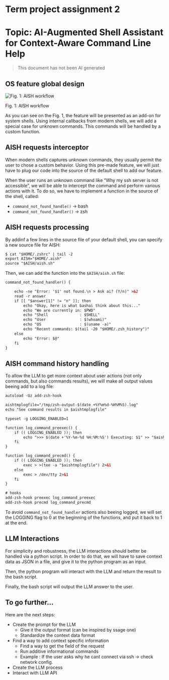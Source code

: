 # Term project assignment 2

# **Topic: AI-Augmented Shell Assistant for Context-Aware Command Line Help**

> This document has not been AI generated
> 

## OS feature global design

![Fig. 1: AISH workflow](Term%20project%20assignment%202%2029660a0dc9098088a37edaf9e29fa14c/KSS-design.jpg)

Fig. 1: AISH workflow

As you can see on the Fig. 1, the feature will be presented as an add-on for system shells. Using internal callbacks from modern shells, we will add a special case for unknown commands. This commands will be handled by a custom function.

## AISH requests interceptor

When modern shells captures unknown commands, they usually permit the user to chose a custom behavior. Using this pre-made feature, we will just have to plug our code into the source of the default shell to add our feature.

When the user runs an unknown command like “Why my ssh server is not accessible”, we will be able to intercept the command and perform various actions with it. To do so, we have to implement a function in the source of the shell, called:

- `command_not_found_handle()` → bash
- `command_not_found_handler()` → zsh

## AISH requests processing

By addinf a few lines in the source file of your default shell, you can specify a new source file for AISH:

```xml
$ cat "$HOME/.zshrc" | tail -2      
export AISH="$HOME/.aish"
source "$AISH/aish.sh"
```

Then, we can add the function into the `$AISH/aish.sh` file:

```xml
command_not_found_handler() {

    echo -ne "Error: '$1' not found.\n > Ask ai? (Y/n)" >&2
    read -r answer
    if [[ "$answer[1]" != "n" ]]; then
        echo "Okay, here is what bashai think about this..."
        echo "We are currently in: $PWD"
        echo "Shell              : $SHELL"
        echo "User               : $(whoami)"
        echo "OS                 : $(uname -a)"
        echo "Recent commands: $(tail -20 "$HOME/.zsh_history")"
    else
        echo "Error: $@"
    fi
}
```

## AISH command history handling

To allow the LLM to get more context about user actions (not only commands, but also commands results), we will make all output values beeing add to a log file:

```xml
autoload -Uz add-zsh-hook

aishtmplogfile="/tmp/zsh-output-$(date +%Y%m%d-%H%M%S).log"
echo "See command results in $aishtmplogfile"

typeset -g LOGGING_ENABLED=1

function log_command_preexec() {
    if (( LOGGING_ENABLED )); then
        echo ">>> $(date +'%Y-%m-%d %H:%M:%S') Executing: $1" >> "$aishtmplogfile"
    fi
}

function log_command_precmd() {
    if (( LOGGING_ENABLED )); then
        exec > >(tee -a "$aishtmplogfile") 2>&1
    else
        exec > /dev/tty 2>&1
    fi
}

# hooks
add-zsh-hook preexec log_command_preexec
add-zsh-hook precmd log_command_precmd
```

To avoid `command_not_found_handler` actions also beeing logged, we will set the LOGGING flag to 0 at the beginning of the functions, and put it back to 1 at the end.

## LLM Interactions

For simplicity and robustness, the LLM interactions should better be handled via a python script. In order to do that, we will have to save context data as JSON in a file, and give it to the python program as an input. 

Then, the python program will interact with the LLM and return the result to the bash script.

Finally, the bash script will output the LLM answer to the user.

## To go further…

Here are the next steps:

- Create the prompt for the LLM
    - Give it the output format (can be inspired by ssage one)
    - Standardize the context data format
- Find a way to add context specific information
    - Find a way to get the field of the request
    - Run additive informational commands
    - Example : If the user asks why he cant connect via ssh → check network config.
- Create the LLM process
- Interact with LLM API